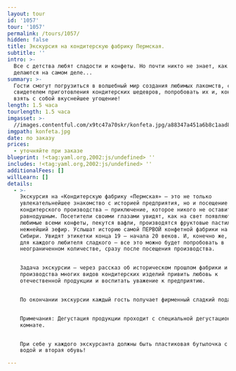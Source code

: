 ```yaml
---
layout: tour
id: '1057'
tour: '1057'
permalink: /tours/1057/
hidden: false
title: Экскурсия на кондитерскую фабрику Пермская.
subtitle: ''
intro: >-
  Все с детства любят сладости и конфеты. Но почти никто не знает, как они
  делаются на самом деле...
summary: >-
  Гости смогут погрузиться в волшебный мир создания любимых лакомств, стать
  свидетелем приготовления кондитерских шедевров, попробовать их и, конечно же,
  взять с собой вкуснейшее угощение!
length: 1.5 часа
tourlength: 1.5 часа
imgasset: >-
  //images.contentful.com/x9tc47a70skr/konfeta.jpg/a88347a451a6b8c1aad856a8ac88c8ab/konfeta.jpg
imgpath: konfeta.jpg
date: по заказу
prices:
  - уточняйте при заказе
blueprint: !<tag:yaml.org,2002:js/undefined> ''
includes: !<tag:yaml.org,2002:js/undefined> ''
additionalFees: []
willLearn: []
details:
  - >-
    Экскурсия на «Кондитерскую фабрику «Пермская» — это не только
    увлекательнейшее знакомство с историей предприятия, но и посещение
    кондитерского производства — приключение, которое никого не оставит
    равнодушным. Посетители своими глазами увидят, как на свет появляются
    любимые всеми конфеты, пекутся вафли, производятся фруктовые пастилки и
    нежнейший зефир. Услышат историю самой ПЕРВОЙ конфетной фабрики на Урале и в
    Сибири. Увидят этикетки конца 19 — начала 20 веков. И, конечно же, радость
    для каждого любителя сладкого — все это можно будет попробовать в
    неограниченном количестве, сразу после посещения производства.


    Задача экскурсии — через рассказ об историческом прошлом фабрики и показ
    производства многих видов кондитерских изделий привить любовь к
    отечественной продукции и воспитать уважение к предприятию.


    По окончании экскурсии каждый гость получает фирменный сладкий подарок!


    Примечания: Дегустация продукции проходит с специальной дегустационной
    комнате.


    При себе у каждого экскурсанта должны быть пластиковая бутылочка с питьевой
    водой и вторая обувь!

---
```

